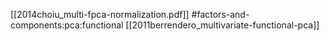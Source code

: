 [[2014choiu_multi-fpca-normalization.pdf]]
#factors-and-components:pca:functional
[[2011berrendero_multivariate-functional-pca]]

